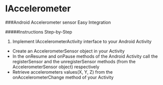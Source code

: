 IAccelerometer
============

###Android Accelerometer sensor Easy Integration

#####Instructions Step-by-Step
1. Implement IAccelerometerActivity interface to your Android Activity
* Create an AccelerometerSensor object in your Activity
* In the onResume and onPause methods of the Android Activity call the registerSensor and the unregisterSensor methods (from the AccelerometerSensor object) respectively
* Retrieve accelerometers values(X, Y, Z) from the onAccelerometerChange method of your Activity

